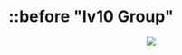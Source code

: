 <p>
<h1 id="project_title">
  ::before
  "lv10 Group"
</h1>

<p align="center">
  <img src="https://user-images.githubusercontent.com/161734/137023019-fdd076cb-23d4-4559-aaf3-5761f01be678.png"/>
</p>
